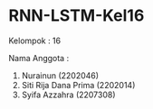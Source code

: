 # RNN-LSTM-Kel16
Kelompok      : 16

Nama Anggota  :
1. Nurainun (2202046)
2. Siti Rija Dana Prima (2202014)
3. Syifa Azzahra (2207308)
